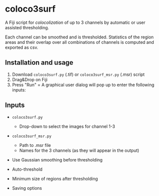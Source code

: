 # coloco3surf
A Fiji script for *colocolization* of up to 3 channels by automatic or user assisted thresholding.

Each channel can be smoothed and is thresholded. Statistics of the region areas and their overlap over all combinations of channels is computed and exported as csv.

## Installation and usage
1. Download `coloco3surf.py` (.tif) or `coloco3surf_msr.py` (.msr) script
2. Drag&Drop on Fiji
3. Press "Run"
= A graphical user dialog will pop up to enter the following inputs:

## Inputs
* `coloco3surf.py`
  * Drop-down to select the images for channel 1-3

* `coloco3surf_msr.py`
  * Path to .msr file
  * Names for the 3 channels (as they will appear in the output)

* Use Gaussian smoothing before thresholding
* Auto-threshold
* Minimum size of regions after thresholding
* Saving options


